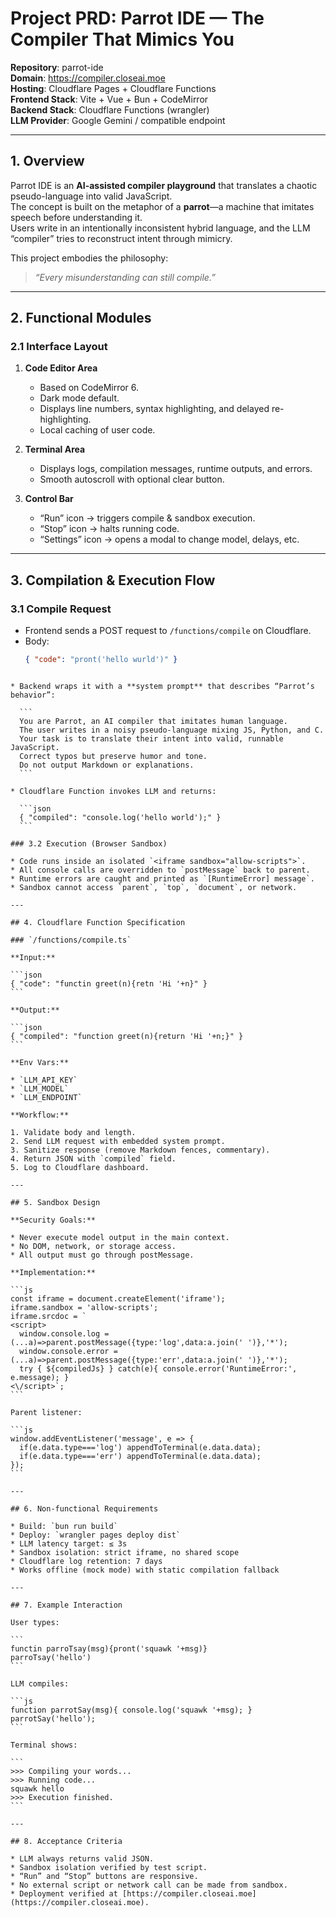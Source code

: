 # Project PRD: Parrot IDE — The Compiler That Mimics You

**Repository**: parrot-ide  
**Domain**: https://compiler.closeai.moe  
**Hosting**: Cloudflare Pages + Cloudflare Functions  
**Frontend Stack**: Vite + Vue + Bun + CodeMirror  
**Backend Stack**: Cloudflare Functions (wrangler)  
**LLM Provider**: Google Gemini / compatible endpoint  

---

## 1. Overview

Parrot IDE is an **AI-assisted compiler playground** that translates a chaotic pseudo-language into valid JavaScript.  
The concept is built on the metaphor of a **parrot**—a machine that imitates speech before understanding it.  
Users write in an intentionally inconsistent hybrid language, and the LLM “compiler” tries to reconstruct intent through mimicry.

This project embodies the philosophy:  
> _“Every misunderstanding can still compile.”_

---

## 2. Functional Modules

### 2.1 Interface Layout

1. **Code Editor Area**
   - Based on CodeMirror 6.
   - Dark mode default.
   - Displays line numbers, syntax highlighting, and delayed re-highlighting.
   - Local caching of user code.

2. **Terminal Area**
   - Displays logs, compilation messages, runtime outputs, and errors.
   - Smooth autoscroll with optional clear button.

3. **Control Bar**
   - “Run” icon → triggers compile & sandbox execution.
   - “Stop” icon → halts running code.
   - “Settings” icon → opens a modal to change model, delays, etc.

---

## 3. Compilation & Execution Flow

### 3.1 Compile Request
- Frontend sends a POST request to `/functions/compile` on Cloudflare.
- Body:
  ```json
  { "code": "pront('hello wurld')" }
````

* Backend wraps it with a **system prompt** that describes “Parrot’s behavior”:

  ```
  You are Parrot, an AI compiler that imitates human language.
  The user writes in a noisy pseudo-language mixing JS, Python, and C.
  Your task is to translate their intent into valid, runnable JavaScript.
  Correct typos but preserve humor and tone.
  Do not output Markdown or explanations.
  ```

* Cloudflare Function invokes LLM and returns:

  ```json
  { "compiled": "console.log('hello world');" }
  ```

### 3.2 Execution (Browser Sandbox)

* Code runs inside an isolated `<iframe sandbox="allow-scripts">`.
* All console calls are overridden to `postMessage` back to parent.
* Runtime errors are caught and printed as `[RuntimeError] message`.
* Sandbox cannot access `parent`, `top`, `document`, or network.

---

## 4. Cloudflare Function Specification

### `/functions/compile.ts`

**Input:**

```json
{ "code": "functin greet(n){retn 'Hi '+n}" }
```

**Output:**

```json
{ "compiled": "function greet(n){return 'Hi '+n;}" }
```

**Env Vars:**

* `LLM_API_KEY`
* `LLM_MODEL`
* `LLM_ENDPOINT`

**Workflow:**

1. Validate body and length.
2. Send LLM request with embedded system prompt.
3. Sanitize response (remove Markdown fences, commentary).
4. Return JSON with `compiled` field.
5. Log to Cloudflare dashboard.

---

## 5. Sandbox Design

**Security Goals:**

* Never execute model output in the main context.
* No DOM, network, or storage access.
* All output must go through postMessage.

**Implementation:**

```js
const iframe = document.createElement('iframe');
iframe.sandbox = 'allow-scripts';
iframe.srcdoc = `
<script>
  window.console.log = (...a)=>parent.postMessage({type:'log',data:a.join(' ')},'*');
  window.console.error = (...a)=>parent.postMessage({type:'err',data:a.join(' ')},'*');
  try { ${compiledJs} } catch(e){ console.error('RuntimeError:', e.message); }
<\/script>`;
```

Parent listener:

```js
window.addEventListener('message', e => {
  if(e.data.type==='log') appendToTerminal(e.data.data);
  if(e.data.type==='err') appendToTerminal(e.data.data);
});
```

---

## 6. Non-functional Requirements

* Build: `bun run build`
* Deploy: `wrangler pages deploy dist`
* LLM latency target: ≤ 3s
* Sandbox isolation: strict iframe, no shared scope
* Cloudflare log retention: 7 days
* Works offline (mock mode) with static compilation fallback

---

## 7. Example Interaction

User types:

```
functin parroTsay(msg){pront('squawk '+msg)}
parroTsay('hello')
```

LLM compiles:

```js
function parrotSay(msg){ console.log('squawk '+msg); }
parrotSay('hello');
```

Terminal shows:

```
>>> Compiling your words...
>>> Running code...
squawk hello
>>> Execution finished.
```

---

## 8. Acceptance Criteria

* LLM always returns valid JSON.
* Sandbox isolation verified by test script.
* “Run” and “Stop” buttons are responsive.
* No external script or network call can be made from sandbox.
* Deployment verified at [https://compiler.closeai.moe](https://compiler.closeai.moe).
